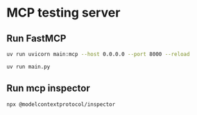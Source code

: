 # MCP testing server

## Run FastMCP

```bash
uv run uvicorn main:mcp --host 0.0.0.0 --port 8000 --reload
```

```bash
uv run main.py
```

## Run mcp inspector

```bash
npx @modelcontextprotocol/inspector
```
